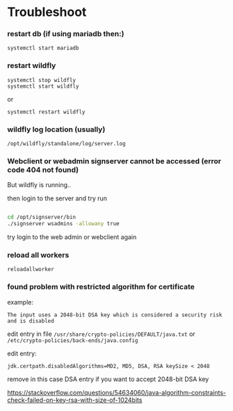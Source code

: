 # Troubleshoot

### restart db (if using mariadb then:)

```
systemctl start mariadb
```

### restart wildfly

```
systemctl stop wildfly
systemctl start wildfly
```
or 

```
systemctl restart wildfly
```

### wildfly log location (usually)

```
/opt/wildfly/standalone/log/server.log
```


### Webclient or webadmin signserver cannot be accessed (error code 404 not found)

But wildfly is running..

then login to the server and try run

```bash

cd /opt/signserver/bin
./signserver wsadmins -allowany true
```

try login to the web admin or webclient again

### reload all workers

```reloadallworker```

### found problem with restricted algorithm for certificate

example:   
```
The input uses a 2048-bit DSA key which is considered a security risk and is disabled
```
edit entry in file `/usr/share/crypto-policies/DEFAULT/java.txt` or `/etc/crypto-policies/back-ends/java.config`

edit entry:   
```
jdk.certpath.disabledAlgorithms=MD2, MD5, DSA, RSA keySize < 2048
```

remove in this case DSA entry if you want to accept 2048-bit DSA key


https://stackoverflow.com/questions/54634060/java-algorithm-constraints-check-failed-on-key-rsa-with-size-of-1024bits